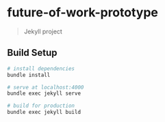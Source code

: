 # future-of-work-prototype

> Jekyll project

## Build Setup

``` bash
# install dependencies
bundle install

# serve at localhost:4000
bundle exec jekyll serve

# build for production
bundle exec jekyll build

```
